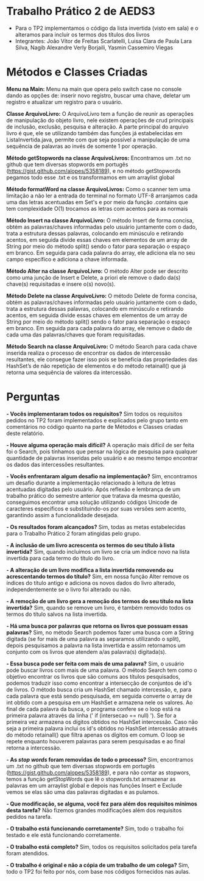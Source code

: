 # Trabalho Prático 2 de AEDS3

- Para o TP2 implementamos o código da lista invertida (visto em sala) e o alteramos para incluir os termos dos títulos dos livros
- Integrantes:  João Vítor de Freitas Scarlatelli, Luisa Clara de Paula Lara Silva, Nagib Alexandre Verly Borjaili, Yasmin Cassemiro Viegas

# Métodos e Classes Criadas

**Menu na Main:** Menu na main que opera pelo switch case no console dando as opções de: inserir novo registro, buscar uma chave, deletar um registro e atualizar um registro para o usuário. 

**Classe ArquivoLivro:** O ArquivoLivro tem a função de reunir as operações de manipulação do objeto livro, nele existem operações de crud principais de inclusão, exclusão, pesquisa e alteração. A parte principal do arquivo livro é que, ele se utilizando também das funções  já estabelecidas em ListaInvertida.java, permite com que seja possível a manipulação de uma sequência de palavras ao invés de somente 1 por operação.

**Método getStopwords na classe ArquivoLivros:** Encontramos um .txt no github que tem diversas stopwords em portugês (https://gist.github.com/alopes/5358189), e no método getStopwords pegamos todo esse .txt e os transformamos em um arraylist global

**Método formatWord na classe ArquivoLivros:** Como o scanner tem uma limitação a não ler a entrada do terminal no formato UTF-8 arranjamos cada uma das letras acentuadas em Set's e por meio da função .contains que tem complexidade O(1) trocamos as letras com acentos para as normais

**Método Insert na classe ArquivoLivro:** O método Insert de forma concisa, obtém as palavras/chaves informadas pelo usuário juntamente com o dado, trata a estrutura dessas palavras, colocando em minúsculo e retirando acentos, em seguida divide essas chaves em elementos de um array de String por meio do método split() sendo o fator para separação o espaço em branco. Em seguida para cada palavra do array, ele adiciona ela no seu campo específico e adiciona a chave informada.

**Método Alter na classe ArquivoLivro:** O método Alter pode ser descrito como uma junção de Insert e Delete, a priori ele remove o dado da(s) chave(s) requisitadas e insere o(s) novo(s).

**Método Delete na classe ArquivoLivro:** O método Delete de forma concisa, obtém as palavras/chaves informadas pelo usuário juntamente com o dado, trata a estrutura dessas palavras, colocando em minúsculo e retirando acentos, em seguida divide essas chaves em elementos de um array de String por meio do método split() sendo o fator para separação o espaço em branco. Em seguida para cada palavra do array, ele remove o dado de cada uma das palavras/chaves que foram requisitadas.

**Método Search na classe ArquivoLivro:** O método Search para cada chave inserida realiza o processo de encontrar os dados de intercessão resultantes, ele consegue fazer isso pois se beneficia das propriedades das HashSet’s de não repetição de elementos e do método retainall() que já retorna uma sequência de valores da intercessão.

# Perguntas

**-   Vocês implementaram todos os requisitos?** 
Sim todos os requisitos pedidos no TP2 foram implementados e explicados pelo grupo tanto em comentários no código quanto na parte de Métodos e Classes criadas deste relatório.

**-   Houve alguma operação mais difícil?** 
A operação mais difícil de ser feita foi o Search, pois tínhamos que pensar na lógica de pesquisa para qualquer quantidade de palavras inseridas pelo usuário e ao mesmo tempo encontrar os dados das intercessões resultantes. 

**-   Vocês enfrentaram algum desafio na implementação?**
Sim, encontramos um desafio durante a implementação relacionado à leitura de letras acentuadas digitadas pelo usuário. Após reflexão e lembrança de um trabalho prático do semestre anterior que tratava da mesma questão, conseguimos encontrar uma solução utilizando códigos Unicode de caracteres específicos e substituindo-os por suas versões sem acento, garantindo assim a funcionalidade desejada.

**-   Os resultados foram alcançados?** 
Sim, todas as metas estabelecidas para o Trabalho Prático 2 foram atingidas pelo grupo.

**-   A inclusão de um livro acrescenta os termos do seu título à lista invertida?**
Sim, quando incluímos um livro se cria um índice novo na lista invertida para cada termo do título do livro. 

**-   A alteração de um livro modifica a lista invertida removendo ou acrescentando termos do título?**
Sim, em nossa função Alter remove os índices do título antigo e adiciona os novos dados do livro alterado, independentemente se o livro foi alterado ou não.

**-   A remoção de um livro gera a remoção dos termos do seu título na lista invertida?**
Sim, quando se remove um livro, é também removido todos os termos do título salvos na lista invertida.

**-   Há uma busca por palavras que retorna os livros que possuam essas palavras?**
Sim, no método Search podemos fazer uma busca com a String digitada (se for mais de uma palavra as separamos utilizando o split), depois pesquisamos a palavra na lista invertida e assim retornamos um conjunto com os livros que atendem a/as palavra(s) digitada(s).

**-   Essa busca pode ser feita com mais de uma palavra?**
Sim, o usuário pode buscar livros com mais de uma palavra. O método Search tem como o objetivo encontrar os livros que são comuns aos títulos pesquisados, podemos traduzir isso como encontrar a intersecção de conjuntos de id's de livros. O método busca cria um HashSet chamado intercessão, e, para cada palavra que está sendo pesquisada, em seguida converte o array de int obtido com a pesquisa em um HashSet e armazena nele os valores. Ao final de cada palavra da busca, o programa confere se o loop está na primeira palavra através da linha (' if (intersecao == null) '). Se for a primeira vez armazena os dígitos obtidos no HashSet intercessão. Caso não seja a primeira palavra inclui os id's obtidos no HashSet intercessão através do método retainall() que filtra apenas os dígitos em comum. O loop se repete enquanto houverem palavras para serem pesquisadas e ao final retorna a intercessão.

**-   As _stop words_ foram removidas de todo o processo?**
Sim, encontramos um .txt no github que tem diversas stopwords em portugês (https://gist.github.com/alopes/5358189), e para não contar as stopwors, temos a função getStopWords que lê o stopwords.txt armazenar as palavras em um arraylist global e depois nas funções Insert e Exclude vemos se elas são uma das palavras digitadas e as pulamos.

**-   Que modificação, se alguma, você fez para além dos requisitos mínimos desta tarefa?**
Não fizemos grandes modificações além dos requisitos pedidos na tarefa.

**-   O trabalho está funcionando corretamente?**
Sim, todo o trabalho foi testado e ele está funcionando corretamente.

**-   O trabalho está completo?**
Sim, todos os requisitos solicitados pela tarefa foram atendidos.

**-   O trabalho é original e não a cópia de um trabalho de um colega?**
Sim, todo o TP2 foi feito por nós, com base nos códigos fornecidos nas aulas.
